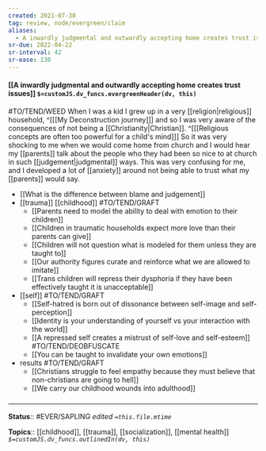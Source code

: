 ```yaml
---
created: 2021-07-30
tag: review, node/evergreen/claim
aliases:
  - A inwardly judgmental and outwardly accepting home creates trust issues
sr-due: 2022-04-22
sr-interval: 42
sr-ease: 130
---
```


#### [[A inwardly judgmental and outwardly accepting home creates trust issues]] `$=customJS.dv_funcs.evergreenHeader(dv, this)`

#TO/TEND/WEED 
When I was a kid I grew up in a very [[religion|religious]] household,
^[[[My Deconstruction journey]]]
and so I was very aware of the consequences of not being a [[Christianity|Christian]].
^[[[Religious concepts are often too powerful for a child's mind]]]
So it was very shocking to me when we would come home from church and I would hear my [[parents]] talk about the people who they had been so nice to at church in such [[judgement|judgmental]] ways. 
This was very confusing for me, and I developed a lot of [[anxiety]] around not being able to trust what my [[parents]] would say.

- [[What is the difference between blame and judgement]]
- [[trauma]] [[childhood]] #TO/TEND/GRAFT 
    - [[Parents need to model the ability to deal with emotion to their children]]
    - [[Children in traumatic households expect more love than their parents can give]]
    - [[Children will not question what is modeled for them unless they are taught to]]
    - [[Our authority figures curate and reinforce what we are allowed to imitate]]
    - [[Trans children will repress their dysphoria if they have been effectively taught it is unacceptable]]
- [[self]] #TO/TEND/GRAFT 
    - [[Self-hatred is born out of dissonance between self-image and self-perception]]
    - [[Identity is your understanding of yourself vs your interaction with the world]]
    - [[A repressed self creates a mistrust of self-love and self-esteem]] #TO/TEND/DEOBFUSCATE 
    - [[You can be taught to invalidate your own emotions]]
- results #TO/TEND/GRAFT 
    - [[Christians struggle to feel empathy because they must believe that non-christians are going to hell]]
    - [[We carry our childhood wounds into adulthood]]

### <hr class="footnote"/>

**Status**:: #EVER/SAPLING
*edited `=this.file.mtime`*

**Topics**:: [[childhood]], [[trauma]], [[socialization]], [[mental health]]
*`$=customJS.dv_funcs.outlinedIn(dv, this)`*
